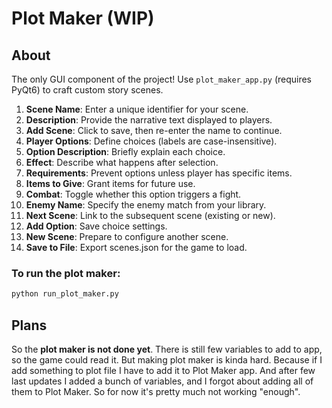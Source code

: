 # Plot Maker (WIP)
## About
The only GUI component of the project! Use `plot_maker_app.py` (requires PyQt6) to craft custom story scenes.


1. **Scene Name**: Enter a unique identifier for your scene.
2. **Description**: Provide the narrative text displayed to players.
3. **Add Scene**: Click to save, then re-enter the name to continue.
4. **Player Options**: Define choices (labels are case-insensitive).
5. **Option Description**: Briefly explain each choice.
6. **Effect**: Describe what happens after selection.
7. **Requirements**: Prevent options unless player has specific items.
8. **Items to Give**: Grant items for future use.
9. **Combat**: Toggle whether this option triggers a fight.
10. **Enemy Name**: Specify the enemy match from your library.
11. **Next Scene**: Link to the subsequent scene (existing or new).
12. **Add Option**: Save choice settings.
13. **New Scene**: Prepare to configure another scene.
14. **Save to File**: Export scenes.json for the game to load.


### To run the plot maker:

```python 
python run_plot_maker.py
```

## Plans
So the **plot maker is not done yet**. There is still few variables to add to app, so the game could read it.
But making plot maker is kinda hard. Because if I add something to plot file I have to add it to Plot Maker app.
And after few last updates I added a bunch of variables, and I forgot about adding all of them to Plot Maker.
So for now it's pretty much not working "enough".
